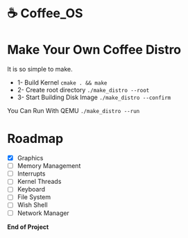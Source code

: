 # :coffee: Coffee_OS
# Make Your Own Coffee Distro
It is so simple to make.
* 1- Build Kernel `cmake . && make`
* 2- Create root directory `./make_distro --root`
* 3- Start Building Disk Image `./make_distro --confirm`

You Can Run With QEMU `./make_distro --run`

# Roadmap
- [x] Graphics
- [ ] Memory Management
- [ ] Interrupts
- [ ] Kernel Threads
- [ ] Keyboard
- [ ] File System
- [ ] Wish Shell
- [ ] Network Manager

**End of Project**
